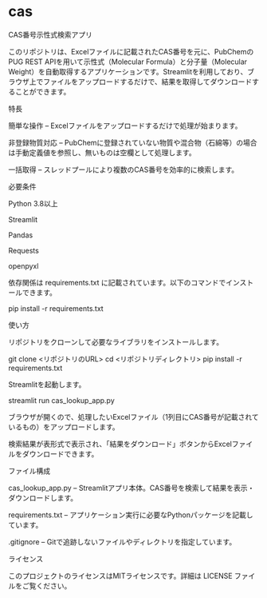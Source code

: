 # cas
CAS番号示性式検索アプリ

このリポジトリは、Excelファイルに記載されたCAS番号を元に、PubChemのPUG REST APIを用いて示性式（Molecular Formula）と分子量（Molecular Weight）を自動取得するアプリケーションです。Streamlitを利用しており、ブラウザ上でファイルをアップロードするだけで、結果を取得してダウンロードすることができます。

特長

簡単な操作 – Excelファイルをアップロードするだけで処理が始まります。

非登録物質対応 – PubChemに登録されていない物質や混合物（石綿等）の場合は手動定義値を参照し、無いものは空欄として処理します。

一括取得 – スレッドプールにより複数のCAS番号を効率的に検索します。

必要条件

Python 3.8以上

Streamlit

Pandas

Requests

openpyxl

依存関係は requirements.txt に記載されています。以下のコマンドでインストールできます。

pip install -r requirements.txt

使い方

リポジトリをクローンして必要なライブラリをインストールします。

git clone <リポジトリのURL>
cd <リポジトリディレクトリ>
pip install -r requirements.txt


Streamlitを起動します。

streamlit run cas_lookup_app.py


ブラウザが開くので、処理したいExcelファイル（1列目にCAS番号が記載されているもの）をアップロードします。

検索結果が表形式で表示され、「結果をダウンロード」ボタンからExcelファイルをダウンロードできます。

ファイル構成

cas_lookup_app.py – Streamlitアプリ本体。CAS番号を検索して結果を表示・ダウンロードします。

requirements.txt – アプリケーション実行に必要なPythonパッケージを記載しています。

.gitignore – Gitで追跡しないファイルやディレクトリを指定しています。

ライセンス

このプロジェクトのライセンスはMITライセンスです。詳細は LICENSE ファイルをご覧ください。
